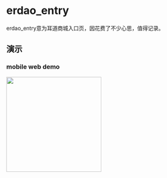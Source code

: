 # erdao_entry

erdao_entry意为耳道商城入口页，因花费了不少心思，值得记录。

## 演示

### mobile web demo

<img width="250" src="https://kofzx.gitee.io/erdao_entry/assets/erdao-entry.png" />
